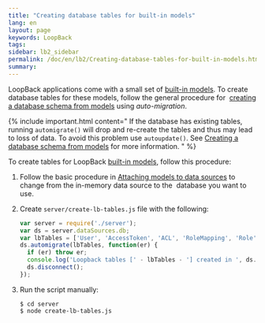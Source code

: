 ```yaml
---
title: "Creating database tables for built-in models"
lang: en
layout: page
keywords: LoopBack
tags:
sidebar: lb2_sidebar
permalink: /doc/en/lb2/Creating-database-tables-for-built-in-models.html
summary:
---
```


LoopBack applications come with a small set of [built-in models](/doc/{{page.lang}}/lb2/Using-built-in-models.html).
To create database tables for these models, follow the general procedure for 
[creating a database schema from models](/doc/{{page.lang}}/lb2/Creating-a-database-schema-from-models.html) using _auto-migration_.

{% include important.html content="
If the database has existing tables, running `automigrate()` will drop and re-create the tables and thus may lead to loss of data.
To avoid this problem use `autoupdate()`.
See [Creating a database schema from models](Creating-a-database-schema-from-models.html) for more information.
" %}

To create tables for LoopBack [built-in models](https://docs.strongloop.com/display/TRASH/Built-in-models-reference), follow this procedure:

1.  Follow the basic procedure in [Attaching models to data sources](/doc/{{page.lang}}/lb2/Attaching-models-to-data-sources.html)
    to change from the in-memory data source to the  database you want to use.

2.  Create `server/create-lb-tables.js` file with the following:

    ```javascript
    var server = require('./server');
    var ds = server.dataSources.db;
    var lbTables = ['User', 'AccessToken', 'ACL', 'RoleMapping', 'Role'];
    ds.automigrate(lbTables, function(er) {
      if (er) throw er;
      console.log('Loopback tables [' - lbTables - '] created in ', ds.adapter.name);
      ds.disconnect();
    });
    ```

3.  Run the script manually:

    ```shell
    $ cd server
    $ node create-lb-tables.js
    ```
